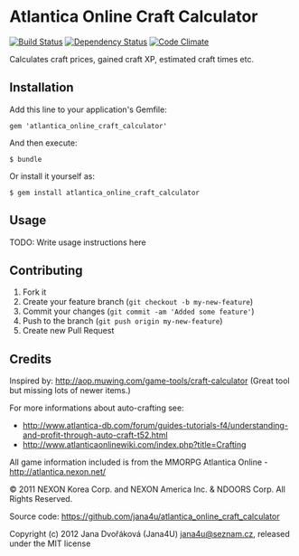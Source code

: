 # Atlantica Online Craft Calculator

[![Build Status](https://travis-ci.org/jana4u/atlantica_online_craft_calculator.png)](https://travis-ci.org/jana4u/atlantica_online_craft_calculator)
[![Dependency Status](https://gemnasium.com/jana4u/atlantica_online_craft_calculator.png)](https://gemnasium.com/jana4u/atlantica_online_craft_calculator)
[![Code Climate](https://codeclimate.com/github/jana4u/atlantica_online_craft_calculator.png)](https://codeclimate.com/github/jana4u/atlantica_online_craft_calculator)

Calculates craft prices, gained craft XP, estimated craft times etc.

## Installation

Add this line to your application's Gemfile:

    gem 'atlantica_online_craft_calculator'

And then execute:

    $ bundle

Or install it yourself as:

    $ gem install atlantica_online_craft_calculator

## Usage

TODO: Write usage instructions here

## Contributing

1. Fork it
2. Create your feature branch (`git checkout -b my-new-feature`)
3. Commit your changes (`git commit -am 'Added some feature'`)
4. Push to the branch (`git push origin my-new-feature`)
5. Create new Pull Request

## Credits

Inspired by: http://aop.muwing.com/game-tools/craft-calculator
(Great tool but missing lots of newer items.)

For more informations about auto-crafting see:

* http://www.atlantica-db.com/forum/guides-tutorials-f4/understanding-and-profit-through-auto-craft-t52.html
* http://www.atlanticaonlinewiki.com/index.php?title=Crafting

All game information included is from the MMORPG Atlantica Online - http://atlantica.nexon.net/

© 2011 NEXON Korea Corp. and NEXON America Inc. & NDOORS Corp. All Rights Reserved.

Source code: https://github.com/jana4u/atlantica_online_craft_calculator

Copyright (c) 2012 Jana Dvořáková (Jana4U) jana4u@seznam.cz, released under the MIT license
